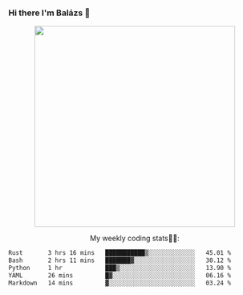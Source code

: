 ### Hi there I'm Balázs 👋
  
<p align="center">
  <img width="400" src="https://github-readme-stats.vercel.app/api/top-langs/?username=bkutasi&size_weight=0.5&count_weight=0.5&hide=jupyter%20notebook&layout=compact&theme=tokyonight">
</p>
<p align="center">
My weekly coding stats👨‍💻:
</p>
<!--START_SECTION:waka-->

```txt
Rust       3 hrs 16 mins   ███████████▒░░░░░░░░░░░░░   45.01 %
Bash       2 hrs 11 mins   ███████▓░░░░░░░░░░░░░░░░░   30.12 %
Python     1 hr            ███▒░░░░░░░░░░░░░░░░░░░░░   13.90 %
YAML       26 mins         █▓░░░░░░░░░░░░░░░░░░░░░░░   06.16 %
Markdown   14 mins         ▓░░░░░░░░░░░░░░░░░░░░░░░░   03.24 %
```

<!--END_SECTION:waka-->



<!--
**bkutasi/bkutasi** is a ✨ _special_ ✨ repository because its `README.md` (this file) appears on your GitHub profile.

Here are some ideas to get you started:

- 🔭 I’m currently working on ...
- 🌱 I’m currently learning ...
- 👯 I’m looking to collaborate on ...
- 🤔 I’m looking for help with ...
- 💬 Ask me about ...
- 📫 How to reach me: ...
- 😄 Pronouns: ...
- ⚡ Fun fact: ...
-->
